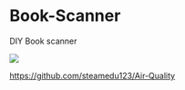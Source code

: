 # Book-Scanner
DIY Book scanner 
 
<img src="https://user-images.githubusercontent.com/50730409/57911217-1999a900-78c2-11e9-8fec-cce39e899ba5.png">

https://github.com/steamedu123/Air-Quality

